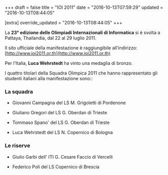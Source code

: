 +++
draft = false
title = "IOI 2011"
date = "2016-10-13T07:59:29"
updated = "2016-10-13T08:44:05"

[extra]
override_updated = "2016-10-13T08:44:05"
+++


La **23° edizione delle Olimpiadi Internazionali di Informatica** si è svolta a Pattaya, Thailandia, dal 22 al 29 luglio 2011.


Il sito ufficiale della manifestazione è raggiungibile all’indirizzo: [http://www.ioi2011.or.th](http://www.ioi2011.or.th)


Per l'Italia, **Luca Wehrstedt** ha vinto una medaglia di bronzo.


I quattro titolari della Squadra Olimpica 2011 che hanno rappresentato gli studenti italiani alla manifestazione sono::


### La squadra


- Giovanni Campagna del LS M. Grigoletti di Pordenone


- Giuliano Gregori del LS G. Oberdan di Trieste


- Tommaso Spano' del LS G. Oberdan di Trieste


- Luca Wehrstedt del LS N. Copernico di Bologna


### Le riserve


- Giulio Garbi dell' ITI G. Cesare Faccio di Vercelli


- Federico Poli del LS Copernico di Brescia


